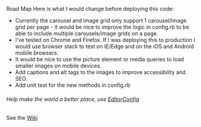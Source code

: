Road Map
Here is what I would change before deploying this code:
* Currently the carousel and image grid only support 1 carousel/image grid per page - it would be nice to improve the logic in config.rb to be able to include multiple carousels/image grids on a page.
* I've tested on Chrome and Firefox. If I was deploying this to production I would use browser stack to test on IE/Edge and on the iOS and Android mobile browsers.
* It would be nice to use the picture element or media queries to load smaller images on mobile devices.
* Add captions and alt tags to the images to improve accessibility and SEO.
* Add unit test for the new methods in config.rb



###### Help make the world a better place, use [EditorConfig](http://editorconfig.org/)

See the [Wiki](https://github.com/fellswoop/middleman-project-template/wiki)
